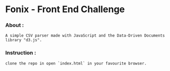 # Fonix - Front End Challenge

### About :
```
A simple CSV parser made with JavaScript and the Data-Driven Documents library "d3.js".
```

### Instruction :
```
clone the repo in open `index.html` in your favourite browser.
```

